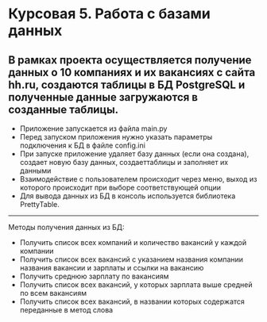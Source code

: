 # Курсовая 5. Работа с базами данных 

## В рамках проекта осуществляется получение данных о 10 компаниях и их вакансиях с сайта hh.ru, создаются таблицы в БД PostgreSQL и полученные данные загружаются в созданные таблицы.

- Приложение запускается из файла main.py
- Перед запуском приложения нужно указать параметры подключения к БД в файле config.ini
- При запуске приложение удаляет базу данных (если она создана), создает новую базу данных, создаеттаблицы и заполняет их данными
- Взаимодействие с пользователем происходит через меню, выход из которого происходит при выборе соответствующей опции
- Для вывода данных из БД в консоль используется библиотека PrettyTable.
___

Методы получения данных из БД:
- Получить список всех компаний и количество вакансий у каждой компании
- Получить список всех вакансий с указанием названия компании названия вакансии и зарплаты и ссылки на вакансию
- Получить среднюю зарплату по вакансиям
- Получить список всех вакансий, у которых зарплата выше средней по всем вакансиям
- Получить список всех вакансий, в названии которых содержатся переданные в метод слова
